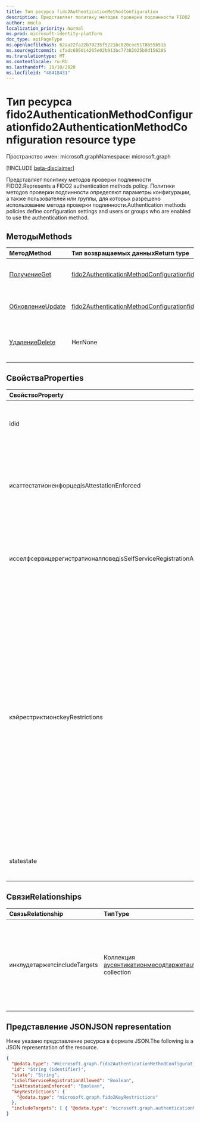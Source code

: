 ```yaml
---
title: Тип ресурса fido2AuthenticationMethodConfiguration
description: Представляет политику методов проверки подлинности FIDO2
author: mmcla
localization_priority: Normal
ms.prod: microsoft-identity-platform
doc_type: apiPageType
ms.openlocfilehash: 62aa22fa22b70235f5221bc820cee5178b55b51b
ms.sourcegitcommit: cfadc605014265e02b913bc77382025b0d156285
ms.translationtype: MT
ms.contentlocale: ru-RU
ms.lasthandoff: 10/10/2020
ms.locfileid: "48418431"
---
```

# <a name="fido2authenticationmethodconfiguration-resource-type"></a><span data-ttu-id="ad52a-103">Тип ресурса fido2AuthenticationMethodConfiguration</span><span class="sxs-lookup"><span data-stu-id="ad52a-103">fido2AuthenticationMethodConfiguration resource type</span></span>

<span data-ttu-id="ad52a-104">Пространство имен: microsoft.graph</span><span class="sxs-lookup"><span data-stu-id="ad52a-104">Namespace: microsoft.graph</span></span>

[!INCLUDE [beta-disclaimer](../../includes/beta-disclaimer.md)]

<span data-ttu-id="ad52a-105">Представляет политику методов проверки подлинности FIDO2.</span><span class="sxs-lookup"><span data-stu-id="ad52a-105">Represents a FIDO2 authentication methods policy.</span></span> <span data-ttu-id="ad52a-106">Политики методов проверки подлинности определяют параметры конфигурации, а также пользователей или группы, для которых разрешено использование метода проверки подлинности.</span><span class="sxs-lookup"><span data-stu-id="ad52a-106">Authentication methods policies define configuration settings and users or groups who are enabled to use the authentication method.</span></span>


## <a name="methods"></a><span data-ttu-id="ad52a-107">Методы</span><span class="sxs-lookup"><span data-stu-id="ad52a-107">Methods</span></span>
|<span data-ttu-id="ad52a-108">Метод</span><span class="sxs-lookup"><span data-stu-id="ad52a-108">Method</span></span>|<span data-ttu-id="ad52a-109">Тип возвращаемых данных</span><span class="sxs-lookup"><span data-stu-id="ad52a-109">Return type</span></span>|<span data-ttu-id="ad52a-110">Описание</span><span class="sxs-lookup"><span data-stu-id="ad52a-110">Description</span></span>|
|:---|:---|:---|
|[<span data-ttu-id="ad52a-111">Получение</span><span class="sxs-lookup"><span data-stu-id="ad52a-111">Get</span></span>](../api/fido2authenticationmethodconfiguration-get.md)|[<span data-ttu-id="ad52a-112">fido2AuthenticationMethodConfiguration</span><span class="sxs-lookup"><span data-stu-id="ad52a-112">fido2AuthenticationMethodConfiguration</span></span>](../resources/fido2authenticationmethodconfiguration.md)|<span data-ttu-id="ad52a-113">Чтение свойств и связей объекта fido2AuthenticationMethodConfiguration.</span><span class="sxs-lookup"><span data-stu-id="ad52a-113">Read the properties and relationships of a fido2AuthenticationMethodConfiguration object.</span></span>|
|[<span data-ttu-id="ad52a-114">Обновление</span><span class="sxs-lookup"><span data-stu-id="ad52a-114">Update</span></span>](../api/fido2authenticationmethodconfiguration-update.md)|[<span data-ttu-id="ad52a-115">fido2AuthenticationMethodConfiguration</span><span class="sxs-lookup"><span data-stu-id="ad52a-115">fido2AuthenticationMethodConfiguration</span></span>](../resources/fido2authenticationmethodconfiguration.md)|<span data-ttu-id="ad52a-116">Обновление свойств объекта fido2AuthenticationMethodConfiguration.</span><span class="sxs-lookup"><span data-stu-id="ad52a-116">Update the properties of a fido2AuthenticationMethodConfiguration object.</span></span>|
|[<span data-ttu-id="ad52a-117">Удаление</span><span class="sxs-lookup"><span data-stu-id="ad52a-117">Delete</span></span>](../api/fido2authenticationmethodconfiguration-delete.md)|<span data-ttu-id="ad52a-118">Нет</span><span class="sxs-lookup"><span data-stu-id="ad52a-118">None</span></span>|<span data-ttu-id="ad52a-119">Возвращает объект fido2AuthenticationMethodConfiguration в конфигурацию по умолчанию.</span><span class="sxs-lookup"><span data-stu-id="ad52a-119">Reverts the fido2AuthenticationMethodConfiguration object to its default configuration.</span></span>|


## <a name="properties"></a><span data-ttu-id="ad52a-120">Свойства</span><span class="sxs-lookup"><span data-stu-id="ad52a-120">Properties</span></span>
|<span data-ttu-id="ad52a-121">Свойство</span><span class="sxs-lookup"><span data-stu-id="ad52a-121">Property</span></span>|<span data-ttu-id="ad52a-122">Тип</span><span class="sxs-lookup"><span data-stu-id="ad52a-122">Type</span></span>|<span data-ttu-id="ad52a-123">Описание</span><span class="sxs-lookup"><span data-stu-id="ad52a-123">Description</span></span>|
|:---|:---|:---|
|<span data-ttu-id="ad52a-124">id</span><span class="sxs-lookup"><span data-stu-id="ad52a-124">id</span></span>|<span data-ttu-id="ad52a-125">String</span><span class="sxs-lookup"><span data-stu-id="ad52a-125">String</span></span>|<span data-ttu-id="ad52a-126">Идентификатор политики метода проверки подлинности.</span><span class="sxs-lookup"><span data-stu-id="ad52a-126">The authentication method policy identifier.</span></span>|
|<span data-ttu-id="ad52a-127">исаттестатионенфорцед</span><span class="sxs-lookup"><span data-stu-id="ad52a-127">isAttestationEnforced</span></span>|<span data-ttu-id="ad52a-128">Boolean</span><span class="sxs-lookup"><span data-stu-id="ad52a-128">Boolean</span></span>|<span data-ttu-id="ad52a-129">Определяет, следует ли применять аттестацию для регистрации ключа безопасности FIDO2.</span><span class="sxs-lookup"><span data-stu-id="ad52a-129">Determines whether attestation must be enforced for FIDO2 security key registration.</span></span>|
|<span data-ttu-id="ad52a-130">исселфсервицерегистратионалловед</span><span class="sxs-lookup"><span data-stu-id="ad52a-130">isSelfServiceRegistrationAllowed</span></span>|<span data-ttu-id="ad52a-131">Boolean</span><span class="sxs-lookup"><span data-stu-id="ad52a-131">Boolean</span></span>|<span data-ttu-id="ad52a-132">Определяет, могут ли пользователи регистрировать новые ключи безопасности FIDO2.</span><span class="sxs-lookup"><span data-stu-id="ad52a-132">Determines if users can register new FIDO2 security keys.</span></span>|
|<span data-ttu-id="ad52a-133">кэйрестриктионс</span><span class="sxs-lookup"><span data-stu-id="ad52a-133">keyRestrictions</span></span>|[<span data-ttu-id="ad52a-134">fido2KeyRestrictions</span><span class="sxs-lookup"><span data-stu-id="ad52a-134">fido2KeyRestrictions</span></span>](../resources/fido2keyrestrictions.md)|<span data-ttu-id="ad52a-135">Определяет, применяются ли ограничения ключей к ключам безопасности FIDO2, разрешать или запрещать определенные типы ключей, как определено идентификатором GUID аттестации (ААГУИД), идентификатором, указывающим тип (например, make and model) средства проверки подлинности.</span><span class="sxs-lookup"><span data-stu-id="ad52a-135">Controls whether key restrictions are enforced on FIDO2 security keys, either allowing or disallowing certain key types as defined by Authenticator Attestation GUID (AAGUID), an identifier that indicates the type (e.g. make and model) of the authenticator.</span></span>|
|<span data-ttu-id="ad52a-136">state</span><span class="sxs-lookup"><span data-stu-id="ad52a-136">state</span></span>|<span data-ttu-id="ad52a-137">аусентикатионмесодстате</span><span class="sxs-lookup"><span data-stu-id="ad52a-137">authenticationMethodState</span></span>|<span data-ttu-id="ad52a-138">Возможные значения: `enabled`, `disabled`.</span><span class="sxs-lookup"><span data-stu-id="ad52a-138">Possible values are: `enabled`, `disabled`.</span></span>|

## <a name="relationships"></a><span data-ttu-id="ad52a-139">Связи</span><span class="sxs-lookup"><span data-stu-id="ad52a-139">Relationships</span></span>
|<span data-ttu-id="ad52a-140">Связь</span><span class="sxs-lookup"><span data-stu-id="ad52a-140">Relationship</span></span>|<span data-ttu-id="ad52a-141">Тип</span><span class="sxs-lookup"><span data-stu-id="ad52a-141">Type</span></span>|<span data-ttu-id="ad52a-142">Описание</span><span class="sxs-lookup"><span data-stu-id="ad52a-142">Description</span></span>|
|:---|:---|:---|
|<span data-ttu-id="ad52a-143">инклудетаржетс</span><span class="sxs-lookup"><span data-stu-id="ad52a-143">includeTargets</span></span>|<span data-ttu-id="ad52a-144">Коллекция [аусентикатионмесодтаржет](../resources/authenticationmethodtarget.md)</span><span class="sxs-lookup"><span data-stu-id="ad52a-144">[authenticationMethodTarget](../resources/authenticationmethodtarget.md) collection</span></span>|<span data-ttu-id="ad52a-145">Коллекция пользователей или групп, которым разрешено использовать метод проверки подлинности.</span><span class="sxs-lookup"><span data-stu-id="ad52a-145">A collection of users or groups who are enabled to use the authentication method.</span></span>|

## <a name="json-representation"></a><span data-ttu-id="ad52a-146">Представление JSON</span><span class="sxs-lookup"><span data-stu-id="ad52a-146">JSON representation</span></span>
<span data-ttu-id="ad52a-147">Ниже указано представление ресурса в формате JSON.</span><span class="sxs-lookup"><span data-stu-id="ad52a-147">The following is a JSON representation of the resource.</span></span>
<!-- {
  "blockType": "resource",
  "keyProperty": "id",
  "@odata.type": "microsoft.graph.fido2AuthenticationMethodConfiguration",
  "baseType": "microsoft.graph.authenticationMethodConfiguration",
  "openType": false
}
-->
``` json
{
  "@odata.type": "#microsoft.graph.fido2AuthenticationMethodConfiguration",
  "id": "String (identifier)",
  "state": "String",
  "isSelfServiceRegistrationAllowed": "Boolean",
  "isAttestationEnforced": "Boolean",
  "keyRestrictions": {
    "@odata.type": "microsoft.graph.fido2KeyRestrictions"
  },
  "includeTargets": [ { "@odata.type": "microsoft.graph.authenticationMethodTarget" } ]
}
```
